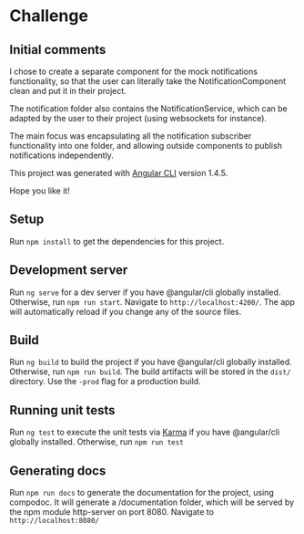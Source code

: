 # Challenge

## Initial comments

I chose to create a separate component for the mock notifications functionality, so that the user can literally take the NotificationComponent clean and put it in their project.

The notification folder also contains the NotificationService, which can be adapted by the user to their project (using websockets for instance).

The main focus was encapsulating all the notification subscriber functionality into one folder, and allowing outside components to publish notifications independently.

This project was generated with [Angular CLI](https://github.com/angular/angular-cli) version 1.4.5.

Hope you like it!

## Setup

Run `npm install` to get the dependencies for this project.

## Development server

Run `ng serve` for a dev server if you have @angular/cli globally installed. Otherwise, run `npm run start`.
Navigate to `http://localhost:4200/`. The app will automatically reload if you change any of the source files.

## Build

Run `ng build` to build the project if you have @angular/cli globally installed. Otherwise, run `npm run build`. The build artifacts will be stored in the `dist/` directory. Use the `-prod` flag for a production build.

## Running unit tests

Run `ng test` to execute the unit tests via [Karma](https://karma-runner.github.io) if you have @angular/cli globally installed. Otherwise, run `npm run test`

## Generating docs

Run `npm run docs` to generate the documentation for the project, using compodoc. It will generate a /documentation folder, which will be served by the npm module http-server on port 8080. Navigate to `http://localhost:8080/`